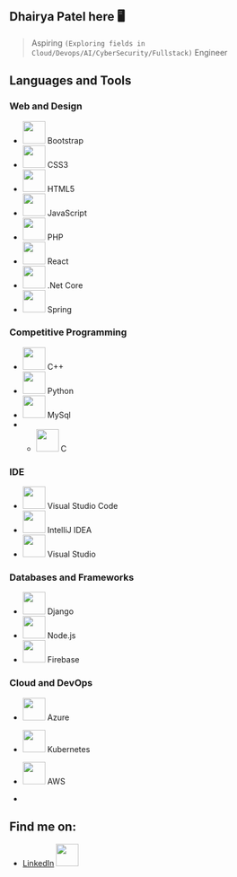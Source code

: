 <!-- Your README title and introduction -->
## Dhairya Patel here 🖥️

>  Aspiring ```(Exploring fields in Cloud/Devops/AI/CyberSecurity/Fullstack)``` Engineer 

## Languages and Tools
### Web and Design
- <img src="https://cdn.jsdelivr.net/gh/devicons/devicon/icons/bootstrap/bootstrap-original.svg" height="40px" width="40px" /> Bootstrap
- <img src="https://cdn.jsdelivr.net/gh/devicons/devicon/icons/css3/css3-original.svg" height="40px" width="40px"/> CSS3
- <img src="https://cdn.jsdelivr.net/gh/devicons/devicon/icons/html5/html5-original.svg" height="40px" width="40px"/> HTML5
- <img src="https://cdn.jsdelivr.net/gh/devicons/devicon/icons/javascript/javascript-original.svg" height="40px" width="40px"/> JavaScript
- <img src="https://cdn.jsdelivr.net/gh/devicons/devicon/icons/php/php-original.svg" height="40px" width="40px"/> PHP
- <img src="https://cdn.jsdelivr.net/gh/devicons/devicon/icons/react/react-original.svg" height="40px" width="40px"/> React
- <img src="https://cdn.jsdelivr.net/gh/devicons/devicon/icons/dotnetcore/dotnetcore-original.svg" height="40px" width="40px"/> .Net Core
- <img src="https://cdn.jsdelivr.net/gh/devicons/devicon/icons/spring/spring-original.svg" height="40px" width="40px"/>   Spring

### Competitive Programming
- <img src="https://cdn.jsdelivr.net/gh/devicons/devicon/icons/cplusplus/cplusplus-original.svg" height="40px" width="40px" /> C++
- <img src="https://cdn.jsdelivr.net/gh/devicons/devicon/icons/python/python-original.svg" height="40px" width="40px" /> Python
- <img src="https://cdn.jsdelivr.net/gh/devicons/devicon/icons/mysql/mysql-original-wordmark.svg" height="40px" width="40px"/> MySql
- - <img src="https://cdn.jsdelivr.net/gh/devicons/devicon/icons/c/c-original.svg" height="40px" width="40px" /> C

### IDE
- <img src="https://cdn.jsdelivr.net/gh/devicons/devicon/icons/vscode/vscode-original.svg" height="40px" width="40px" /> Visual Studio Code
- <img src="https://cdn.jsdelivr.net/gh/devicons/devicon/icons/intellij/intellij-plain-wordmark.svg" height="40px" width="40px" /> IntelliJ IDEA
- <img src="https://cdn.jsdelivr.net/gh/devicons/devicon/icons/visualstudio/visualstudio-plain.svg" height="40px" width="40px"/>  Visual Studio

### Databases and Frameworks
- <img src="https://cdn.jsdelivr.net/gh/devicons/devicon/icons/django/django-plain.svg" height="40px" width="40px" /> Django
- <img src="https://cdn.jsdelivr.net/gh/devicons/devicon/icons/nodejs/nodejs-plain.svg" height="40px" width="40px" /> Node.js
- <img src="https://cdn.jsdelivr.net/gh/devicons/devicon/icons/firebase/firebase-plain.svg" height="40px" width="40px"/> Firebase

### Cloud and DevOps
- <img src="https://cdn.jsdelivr.net/gh/devicons/devicon/icons/azure/azure-plain.svg" height="40px" width="40px"/> Azure
- <img src="https://cdn.jsdelivr.net/gh/devicons/devicon/icons/kubernetes/kubernetes-plain.svg" height="40px" width="40px"/> Kubernetes
- <img src="https://cdn.jsdelivr.net/gh/devicons/devicon/icons/amazonwebservices/amazonwebservices-original.svg" height="40px" width="40px"/> AWS

- 
## Find me on:
- [LinkedIn](https://www.linkedin.com/in/dhairya-patel-032070223) <img src="https://cdn.jsdelivr.net/gh/devicons/devicon/icons/linkedin/linkedin-original.svg" height="40px" width="40px" />

<!-- Add more social media links and icons here -->
